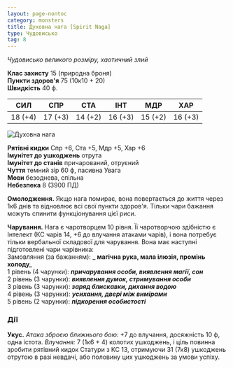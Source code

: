 ```yaml
---
layout: page-nontoc
category: monsters
title: Духовна нага [Spirit Naga]
type: Чудовисько
tag: 8
---
```


_Чудовисько великого розміру, хаотичний злий_

**Клас захисту** 15 (природна броня)    
**Пункти здоров'я** 75 (10к10 + 20)    
**Швидкість** 40 ф.

| СИЛ     | СПР     | СТА     | ІНТ     | МДР     | ХАР     |
| ------- | ------- | ------- | ------- | ------- | ------- |
| 18 (+4) | 17 (+3) | 14 (+2) | 16 (+3) | 15 (+2) | 16 (+3) |

![Духовна нага](https://www.dndbeyond.com/avatars/thumbnails/30833/682/1000/1000/638063870353621782.png)

**Рятівні кидки** Спр +6, Ста +5, Мдр +5, Хар +6    
**Імунітет до ушкоджень** отрута    
**Імунітет до станів** причарований, отруєний    
**Чуття** темний зір 60 ф, пасивна Увага    
**Мови** безоднева, спільна    
**Небезпека** 8 (3900 ПД)

**Омолодження.** Якщо нага помирає, вона повертається до життя через 1к6 днів та відновлює всі свої пункти здоров'я. Тільки чари бажання можуть спинити функціонування цієї риси.    

**Чарування.** Нага є чаротворцем 10 рівня. Її чаротворчою здібністю є Інтелект (КС чарів 14, +6 до влучання атаками чарів), і вона потребує тільки вербальної складової для чарування. Вона має наступні підготовлені чари чарівника:    
Замовляння (за бажанням): **_ магічна рука, мала ілюзія, промінь холоду_**    
1 рівень (4 чарунки): **_причарування особи, виявлення магії, сон_**    
2 рівень (3 чарунки): **_виявлення думок, стримування особи_**    
3 рівень (3 чарунки): **_заряд блискавки, дихання водою_**    
4 рівень (3 чарунки): **_усихання, двері між вимірами_**    
5 рівень (2 чарунки): **_підкорення особистості_**

### Дії
**Укус.** _Атака зброєю ближнього бою:_ +7 до влучання, досяжність 10 ф, одна істота. _Влучання:_ 7 (1к6 + 4) колотих ушкоджень, і ціль повинна зробити рятівний кидок Статури з КС 13, отримуючи 31 (7к8) ушкоджень отрутою в разі невдачі, або половину цих ушкоджень за умови успіху.
